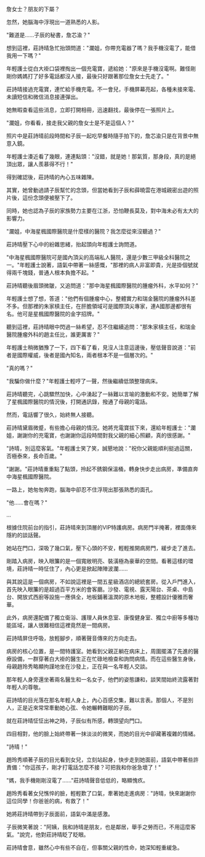 詹女士？朋友的下屬？

忽然，她腦海中浮現出一道熟悉的人影。  

"難道是……子辰的秘書，詹芯渝？"  

想到這裡，莊詩晴急忙抬頭問道："瀾姐，你帶充電器了嗎？我手機沒電了，能借我用一下嗎？"  

年輕護士從白大褂口袋裡掏出一個充電寶，遞給她："原來是手機沒電啊。難怪剛剛你媽媽打了好多電話都沒人接，最後只好跟著那位詹女士先走了。"  

莊詩晴接過充電寶，連忙給手機充電。不一會兒，手機屏幕亮起，各種未接來電、未讀短信和微信消息接連彈出。  

她無暇查看這些消息，立即打開相冊，迅速翻找，最後停在一張照片上。  

"瀾姐，你看看，接走我父親的詹女士是不是這個人？"  

照片中是莊詩晴前段時間和子辰一起吃早餐時隨手拍下的，詹芯渝只是在背景中無意入鏡。  

年輕護士湊近看了幾眼，連連點頭："沒錯，就是她！那氣質，那身段，真的是絕頂出眾，讓人羨慕得不行！"  

得到確認後，莊詩晴的內心五味雜陳。  

其實，她曾動過請子辰幫忙的念頭，但當她看到子辰和薛曉雲在港城親密出遊的照片後，這份念頭便被壓下了。  

同時，她也認為子辰的家族勢力主要在江浙，恐怕鞭長莫及，對中海未必有太大的影響力。  

"瀾姐，中海星楓國際醫院是什麼樣的醫院？我怎麼從來沒聽過？"

莊詩晴壓下心中的紛雜思緒，抬起頭向年輕護士詢問道。

"中海星楓國際醫院可是國內頂尖的高端私人醫院，還是少數三甲級全科醫院之一。"年輕護士說著，語氣中帶著一絲感慨，"那裡的病人非富即貴，光是掛個號就得兩千塊錢，普通人根本負擔不起。"

莊詩晴聽後眉頭微皺，又追問道："那中海星楓國際醫院的腫瘤外科，水平如何？"

年輕護士想了想，答道："他們有個腫瘤中心，整體實力和瑞金醫院的腫瘤外科差不多。但那裡的朱家槙主任，在肝膽領域可是國際頂尖專家，連A國那邊都很有名。他可是星楓國際醫院的金字招牌。"

聽到這裡，莊詩晴眼中閃過一絲希望，忍不住繼續追問："那朱家槙主任，和瑞金醫院腫瘤外科的趙主任比，誰更厲害？"

年輕護士稍微猶豫了一下，四下看了看，見沒人注意這邊後，壓低聲音說道："前者是國際權威，後者是國內知名，兩者根本不是一個層次的。"

"真的嗎？"

"我騙你做什麼？"年輕護士輕哼了一聲，然後繼續低頭整理病床。

莊詩晴聽完，心跳驟然加快，心中湧起了一絲難以言喻的激動和不安。她簡單了解了星楓國際醫院的情況後，打開通訊錄，撥通了母親的電話。

然而，電話響了很久，始終無人接聽。

莊詩晴黛眉微蹙，有些擔心母親的情況。她將充電寶拔下來，還給年輕護士："瀾姐，謝謝你的充電寶，也謝謝你這段時間對我父親的細心照顧，真的很感謝。"

"詩晴，別這麼客氣。"年輕護士笑了笑，誠懇地說："祝你父親能順利挺過這關，否極泰來，長命百歲。"

"謝謝。"莊詩晴重重點了點頭，拎起不銹鋼保溫桶，轉身快步走出病房，準備直奔中海星楓國際醫院。

一路上，她匆匆奔跑，腦海中卻忍不住浮現出那張熟悉的面孔。

"他……會在嗎？"


...

根據住院前台的指引，莊詩晴來到頂層的VIP特護病房。病房門半掩著，裡面傳來隱約的談話聲。

她站在門口，深吸了幾口氣，壓下心頭的不安，輕輕推開病房門，緩步走了進去。

剛踏入病房，映入眼簾的是一個寬敞明亮、裝潢極為豪華的空間。看著這樣的環境，莊詩晴一時怔住了，內心更是掀起陣陣波瀾……

與其說這是一個病房，不如說這裡是一間五星級酒店的總統套房。從入戶門進入，首先映入眼簾的是超過百平方米的會客廳。沙發、電視、露天陽台、茶桌、中島台、開放式西廚等設施一應俱全，地板鋪著溫潤的原木地板，整體設計優雅而奢華。  

此外，病房還配備了獨立衛浴、護理人員休息室、康復健身室、獨立中廚等多種功能區域，讓人很難相信這裡竟然是一間病房。  

莊詩晴屏住呼吸，放輕腳步，順著聲音傳來的方向走去。  

病房的核心位置，是一間特護室。她看到父親正躺在病床上，周圍擺滿了先進的醫療設備，一群穿著白大褂的醫生正在忙碌地檢查和詢問病情。而在這些醫生身後，母親趙玲秀略顯拘謹地坐在沙發上，正在與一名年輕人交談。  

那年輕人身旁還坐著兩名醫生和一名女子，他們的姿態謙和，談笑間始終流露著對年輕人的尊敬。  

莊詩晴的目光落在那名年輕人身上，內心百感交集，難以言表。那個人，不是別人，正是近來常常牽動她心弦、令她輾轉難眠的子辰。  

就在莊詩晴怔怔出神之時，子辰似有所感，轉頭望向門口。  

四目相對，他的臉上始終帶著一抹淡淡的微笑，而她的目光中卻藏著複雜的情緒。  

"詩晴！"  

趙玲秀順著子辰的目光看到女兒，立刻站起身，快步走到她面前，語氣中帶著些許責備："你這孩子，剛才打電話怎麼不接？可把我和你爸急壞了！"  

"媽，我手機剛剛沒電了……"莊詩晴聲音低低的，略顯愧疚。  

趙玲秀看著女兒憔悴的臉，輕輕歎了口氣，牽著她走進病房："詩晴，快來謝謝你這位同學！你爸爸的病，有救了！"  

她將莊詩晴帶到子辰面前，語氣中滿是感激。  

子辰微笑著說："阿姨，我和詩晴是朋友，也是鄰居，舉手之勞而已，不用這麼客氣。"說完，他對莊詩晴眨了眨眼。  

莊詩晴會意，雖然心中有些不自在，但事關父親的性命，她深知輕重緩急。  